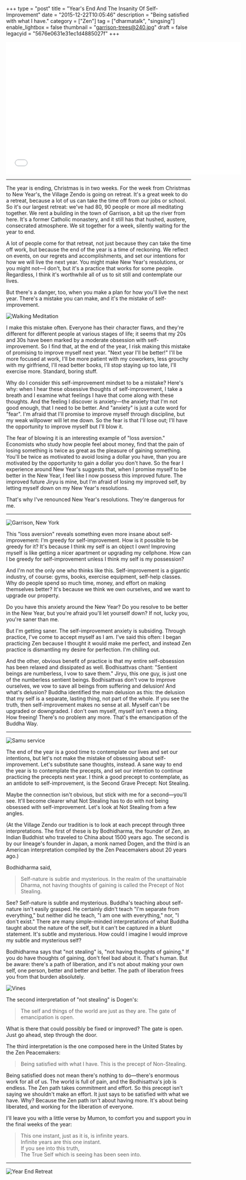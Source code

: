 +++
type = "post"
title = "Year's End And The Insanity Of Self-Improvement"
date = "2015-12-22T10:05:46"
description = "Being satisfied with what I have."
category = ["Zen"]
tag = ["dharmatalk", "singsing"]
enable_lightbox = false
thumbnail = "garrison-trees@240.jpg"
draft = false
legacyid = "5676e0631e31ec1d4885027f"
+++

<iframe style="border: none" src="//html5-player.libsyn.com/embed/episode/id/4031567/height/360/width/640/theme/standard/autoplay/no/autonext/no/thumbnail/yes/preload/no/no_addthis/no/direction/backward/no-cache/true/" height="360" width="640" scrolling="no" style="margin-bottom:30px" allowfullscreen webkitallowfullscreen mozallowfullscreen oallowfullscreen msallowfullscreen></iframe>

<hr />
<p>The year is ending, Christmas is in two weeks. For the week from Christmas to New Year's, the Village Zendo is going on retreat. It's a great week to do a retreat, because a lot of us can take the time off from our jobs or school. So it's our largest retreat: we've had 80, 90 people or more all meditating together. We rent a building in the town of Garrison, a bit up the river from here. It's a former Catholic monastery, and it still has that hushed, austere, consecrated atmosphere. We sit together for a week, silently waiting for the year to end.</p>
<p>A lot of people come for that retreat, not just because they can take the time off work, but because the end of the year is a time of reckoning. We reflect on events, on our regrets and accomplishments, and set our intentions for how we will live the next year. You might make New Year's resolutions, or you might not&mdash;I don't, but it's a practice that works for some people. Regardless, I think it's worthwhile all of us to sit still and contemplate our lives.</p>
<p>But there's a danger, too, when you make a plan for how you'll live the next year. There's a mistake you can make, and it's the mistake of self-improvement.</p>
<p><img style="display:block; margin-left:auto; margin-right:auto;" src="walking-meditation.jpg" alt="Walking Meditation" title="Walking Meditation" /></p>
<p>I make this mistake often. Everyone has their character flaws, and they're different for different people at various stages of life; it seems that my 20s and 30s have been marked by a moderate obsession with self-improvement. So I find that, at the end of the year, I risk making this mistake of promising to improve myself next year. "Next year I'll be better!" I'll be more focused at work, I'll be more patient with my coworkers, less grouchy with my girlfriend, I'll read better books, I'll stop staying up too late, I'll exercise more. Standard, boring stuff.</p>
<p>Why do I consider this self-improvement mindset to be a mistake? Here's why: when I hear these obsessive thoughts of self-improvement, I take a breath and I examine what feelings I have that come along with these thoughts. And the feeling I discover is anxiety&mdash;the anxiety that I'm not good enough, that I need to be better. And "anxiety" is just a cute word for "fear". I'm afraid that I'll promise to improve myself through discipline, but my weak willpower will let me down. So the fear is that I'll lose out; I'll have the opportunity to improve myself but I'll blow it.</p>
<p>The fear of blowing it is an interesting example of "loss aversion." Economists who study how people feel about money, find that the pain of losing something is twice as great as the pleasure of gaining something. You'll be twice as motivated to avoid losing a dollar you have, than you are motivated by the opportunity to gain a dollar you don't have. So the fear I experience around New Year's suggests that, when I promise myself to be better in the New Year, I feel like I now possess this improved future. The improved future Jiryu is mine, but I'm afraid of losing my improved self, by letting myself down on my New Year's resolutions.</p>
<p>That's why I've renounced New Year's resolutions. They're dangerous for me.</p>
<hr />
<p><img style="display:block; margin-left:auto; margin-right:auto;" src="garrison-trees.jpg" alt="Garrison, New York" title="Garrison, New York" /></p>
<p>This "loss aversion" reveals something even more insane about self-improvement: I'm greedy for self-improvement. How is it possible to be greedy for it? It's because I think my self is an object I own! Improving myself is like getting a nicer apartment or upgrading my cellphone. How can I be greedy for self-improvement unless I think my self is my possession?</p>
<p>And I'm not the only one who thinks like this. Self-improvement is a gigantic industry, of course: gyms, books, exercise equipment, self-help classes. Why do people spend so much time, money, and effort on making themselves better? It's because we think we own ourselves, and we want to upgrade our property.</p>
<p>Do you have this anxiety around the New Year? Do you resolve to be better in the New Year, but you're afraid you'll let yourself down? If not, lucky you, you're saner than me.</p>
<p>But I'm getting saner. The self-improvement anxiety is subsiding. Through practice, I've come to accept myself as I am. I've said this often: I began practicing Zen because I thought it would make me perfect, and instead Zen practice is dismantling my desire for perfection. I'm chilling out.</p>
<p>And the other, obvious benefit of practice is that my entire self-obsession has been relaxed and dissipated as well. Bodhisattvas chant: "Sentient beings are numberless, I vow to save them." Jiryu, this one guy, is just one of the numberless sentient beings. Bodhisattvas don't vow to improve ourselves, we vow to save all beings from suffering and delusion! And what's delusion? Buddha identified the main delusion as this: the delusion that my self is a separate, lasting thing, not part of the whole. If you see the truth, then self-improvement makes no sense at all. Myself can't be upgraded or downgraded. I don't own myself, myself isn't even a thing. How freeing! There's no problem any more. That's the emancipation of the Buddha Way.</p>
<hr />
<p><img style="display:block; margin-left:auto; margin-right:auto;" src="samu-service.jpg" alt="Samu service" title="Samu service" /></p>
<p>The end of the year is a good time to contemplate our lives and set our intentions, but let's not make the mistake of obsessing about self-improvement. Let's substitute sane thoughts, instead. A sane way to end the year is to contemplate the precepts, and set our intention to continue practicing the precepts next year. I think a good precept to contemplate, as an antidote to self-improvement, is the Second Grave Precept: Not Stealing.</p>
<p>Maybe the connection isn't obvious, but stick with me for a second&mdash;you'll see. It'll become clearer what Not Stealing has to do with not being obsessed with self-improvement. Let's look at Not Stealing from a few angles.</p>
<p>(At the Village Zendo our tradition is to look at each precept through three interpretations. The first of these is by Bodhidharma, the founder of Zen, an Indian Buddhist who traveled to China about 1500 years ago. The second is by our lineage's founder in Japan, a monk named Dogen, and the third is an American interpretation compiled by the Zen Peacemakers about 20 years ago.)</p>
<p>Bodhidharma said,</p>
<blockquote>
<p>Self-nature is subtle and mysterious. In the realm of the unattainable Dharma, not having thoughts of gaining is called the Precept of Not Stealing.</p>
</blockquote>
<p>See? Self-nature is subtle and mysterious. Buddha's teaching about self-nature isn't easily grasped. He certainly didn't teach "I'm separate from everything," but neither did he teach, "I am one with everything," nor, "I don't exist." There are many simple-minded interpretations of what Buddha taught about the nature of the self, but it can't be captured in a blunt statement. It's subtle and mysterious. How could I imagine I would improve my subtle and mysterious self?</p>
<p>Bodhidharma says that "not stealing" is, "not having thoughts of gaining." If you do have thoughts of gaining, don't feel bad about it. That's human. But be aware: there's a path of liberation, and it's not about making your own self, one person, better and better and better. The path of liberation frees you from that burden absolutely.</p>
<p><img style="display:block; margin-left:auto; margin-right:auto;" src="vines.jpg" alt="Vines" title="Vines" /></p>
<p>The second interpretation of "not stealing" is Dogen's:</p>
<blockquote>
<p>The self and things of the world are just as they are. The gate of emancipation is open.</p>
</blockquote>
<p>What is there that could possibly be fixed or improved? The gate is open. Just go ahead, step through the door.</p>
<p>The third interpretation is the one composed here in the United States by the Zen Peacemakers:</p>
<blockquote>
<p>Being satisfied with what I have. This is the precept of Non-Stealing.</p>
</blockquote>
<p>Being satisfied does not mean there's nothing to do&mdash;there's enormous work for all of us. The world is full of pain, and the Bodhisattva's job is endless. The Zen path takes commitment and effort. So this precept isn't saying we shouldn't make an effort. It just says to be satisfied with what we have. Why? Because the Zen path isn't about having more. It's about being liberated, and working for the liberation of everyone.</p>
<p>I'll leave you with a little verse by Mumon, to comfort you and support you in the final weeks of the year:</p>
<blockquote>
<p>This one instant, just as it is, is infinite years.<br />
Infinite years are this one instant.<br />
If you see into this truth,<br />
The True Self which is seeing has been seen into.</p>
</blockquote>
<hr />
<p><img style="display:block; margin-left:auto; margin-right:auto;" src="year-end-retreat.jpg" alt="Year End Retreat" title="Year End Retreat" /></p>
